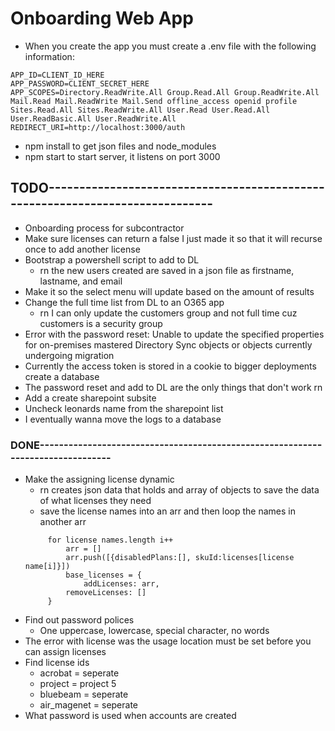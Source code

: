 # Onboarding Web App
* When you create the app you must create a .env file with the following information:
```
APP_ID=CLIENT_ID_HERE
APP_PASSWORD=CLIENT_SECRET_HERE
APP_SCOPES=Directory.ReadWrite.All Group.Read.All Group.ReadWrite.All Mail.Read Mail.ReadWrite Mail.Send offline_access openid profile Sites.Read.All Sites.ReadWrite.All User.Read User.Read.All User.ReadBasic.All User.ReadWrite.All
REDIRECT_URI=http://localhost:3000/auth
```
* npm install to get json files and node_modules
* npm start to start server, it listens on port 3000
## TODO------------------------------------------------------------------------------
* Onboarding process for subcontractor
* Make sure licenses can return a false I just made it so that it will recurse once to add another license
* Bootstrap a powershell script to add to DL
    * rn the new users created are saved in a json file as firstname, lastname, and
    email
* Make it so the select menu will update based on the amount of results
* Change the full time list from DL to an O365 app
    * rn I can only update the customers group and not full time cuz customers 
        is a security group
* Error with the password reset: Unable to update 
    the specified properties for on-premises mastered Directory Sync objects or 
    objects currently undergoing migration
* Currently the access token is stored in a cookie to bigger deployments create
    a database
* The password reset and add to DL are the only things that don't work rn
* Add a create sharepoint subsite
* Uncheck leonards name from the sharepoint list 
* I eventually wanna move the logs to a database

### DONE--------------------------------------------------------------------------------

* Make the assigning license dynamic
    * rn creates json data that holds and array of objects to save the 
        data of what licenses they need
   * save the license names into an arr and then loop the names in another arr
   ```
        for license names.length i++
            arr = []
            arr.push([{disabledPlans:[], skuId:licenses[license name[i]}])
            base_licenses = {
                addLicenses: arr,
            removeLicenses: []
        }
  ```
* Find out password polices
    * One uppercase, lowercase, special character, no words
* The error with license was the usage location must be set before 
    you can assign licenses
* Find license ids
    * acrobat = seperate
    * project = project 5
    * bluebeam = seperate
    * air_magenet = seperate
* What password is used when accounts are created

     